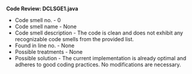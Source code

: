 **Code Review: DCLSGE1.java**
- Code smell no. - 0
- Code smell name - None
- Code smell description - The code is clean and does not exhibit any recognizable code smells from the provided list.
- Found in line no. - None
- Possible treatments - None
- Possible solution - The current implementation is already optimal and adheres to good coding practices. No modifications are necessary.